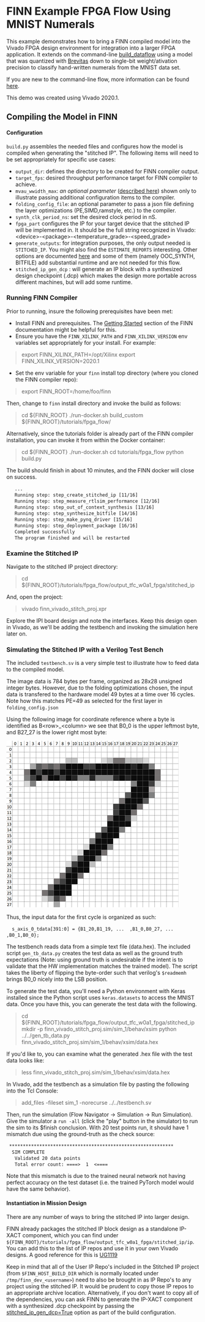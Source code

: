 # FINN Example FPGA Flow Using MNIST Numerals

This example demonstrates how to bring a FINN compiled model into the Vivado FPGA design environment for integration into a larger FPGA application. It extends on the command-line [build_dataflow](https://github.com/Xilinx/finn/tree/master/src/finn/qnn-data/build_dataflow) using a model that was quantized with [Brevitas](https://github.com/Xilinx/brevitas) down to single-bit weight/ativation precision to classify hand-written numerals from the MNIST data set.

If you are new to the command-line flow, more information can be found [here](https://finn.readthedocs.io/en/latest/command_line.html).

This demo was created using Vivado 2020.1.

## Compiling the Model in FINN

#### Configuration
`build.py` assembles the needed files and configures how the model is compiled when generating the "stitched IP".  The following items will need to be set appropriately for specific use cases:
- `output_dir`: defines the directory to be created for FINN compiler output.
- `target_fps`: desired throughput performance target for FINN compiler to achieve.
- `mvau_wwidth_max`:  _an optional parameter_ ([described here](https://finn.readthedocs.io/en/latest/source_code/finn.builder.html#finn.builder.build_dataflow_config.DataflowBuildConfig.mvau_wwidth_max)) shown only to illustrate passing additional configuration items to the compiler.
- `folding_config_file`: an optional parameter to pass a json file defining the layer optimizations (PE,SIMD,ramstyle, etc.) to the compiler.
- `synth_clk_period_ns`: set the desired clock period in nS.
- `fpga_part` configures the IP for your target device that the stitched IP will be implemented in.  It should be the full string recognized in Vivado: \<device\>-\<package\>-\<temperature_grade\>-\<speed_grade\>
- `generate_outputs`: for integration purposes, the only output needed is `STITCHED_IP`.  You might also find the `ESTIMATE_REPORTS` interesting.  Other options are documented [here](https://finn.readthedocs.io/en/latest/command_line.html#generated-outputs) and some of them (namely OOC_SYNTH, BITFILE) add substantial runtime and are not needed for this flow.
- `stitched_ip_gen_dcp` : will generate an IP block with a synthesized design checkpoint (.dcp) which makes the design more portable across different machines, but will add some runtime.


### Running FINN Compiler

Prior to running, insure the following prerequisites have been met:
- Install FINN and prerequisites.  The [Getting Started](https://finn.readthedocs.io/en/latest/getting_started.html#quickstart) section of the FINN documentation might be helpful for this.
- Ensure you have the `FINN_XILINX_PATH` and `FINN_XILINX_VERSION` env variables set appropriately for your install.  For example:
> export FINN_XILINX_PATH=/opt/Xilinx
> export FINN_XILINX_VERSION=2020.1
- Set the env variable for your `finn` install top directory (where you cloned the FINN compiler repo):
> export FINN_ROOT=/home/foo/finn

Then, change to `finn` install directory and invoke the build as follows:
> cd ${FINN_ROOT}
> ./run-docker.sh build_custom ${FINN_ROOT}/tutorials/fpga_flow/

Alternatively, since the tutorials folder is already part of the FINN compiler installation, you can invoke it from within the Docker container:
> cd ${FINN_ROOT}
> ./run-docker.sh
> cd tutorials/fpga_flow
> python build.py

The build should finish in about 10 minutes, and the FINN docker will close on success.

```
   ...
   Running step: step_create_stitched_ip [11/16]
   Running step: step_measure_rtlsim_performance [12/16]
   Running step: step_out_of_context_synthesis [13/16]
   Running step: step_synthesize_bitfile [14/16]
   Running step: step_make_pynq_driver [15/16]
   Running step: step_deployment_package [16/16]
   Completed successfully
   The program finished and will be restarted
```


### Examine the Stitched IP

Navigate to the stitched IP project directory:

> cd ${FINN_ROOT}/tutorials/fpga_flow/output_tfc_w0a1_fpga/stitched_ip

And, open the project:

> vivado finn_vivado_stitch_proj.xpr

Explore the IPI board design and note the interfaces. Keep this design open in Vivado, as we'll be adding the testbench and invoking the simulation here later on.

### Simulating the Stitched IP with a Verilog Test Bench

The included `testbench.sv` is a very simple test to illustrate how to feed data to the compiled model.

The image data is 784 bytes per frame, organized as 28x28 unsigned integer bytes.  However, due to the folding optimizations chosen, the input data is transfered to the hardware model 49 bytes at a time over 16 cycles.  Note how this matches PE=49 as selected for the first layer in `folding_config.json`

Using the following image for coordinate reference where a byte is identified as B\<row\>\_\<column\> we see that B0_0 is the upper leftmost byte, and B27_27 is the lower right most byte:

![Image coordinates: 0,0 is the upper left, and 27,27 is the lower right](numeral.png)

Thus, the input data for the first cycle is organized as such:
```
  s_axis_0_tdata[391:0] = {B1_20,B1_19, ...  ,B1_0,B0_27, ...  ,B0_1,B0_0};
```

The testbench reads data from a simple text file (data.hex).  The included script `gen_tb_data.py` creates the test data as well as the ground truth expectations (Note: using ground truth is undesirable if the intent is to validate that the HW implementation matches the trained model).  The script takes the liberty of flipping the byte-order such that verilog's `$readmemh` brings B0_0 nicely into the LSB position.

To generate the test data, you'll need a Python environment with Keras installed since the Python script uses `keras.datasets` to access the MNIST data. Once you have this, you can generate the test data with the following.

> cd ${FINN_ROOT}/tutorials/fpga_flow/output_tfc_w0a1_fpga/stitched_ip
> mkdir -p finn_vivado_stitch_proj.sim/sim_1/behav/xsim
> python ../../gen_tb_data.py finn_vivado_stitch_proj.sim/sim_1/behav/xsim/data.hex

If you'd like to, you can examine what the generated .hex file with the test data looks like:

> less finn_vivado_stitch_proj.sim/sim_1/behav/xsim/data.hex

In Vivado, add the testbench as a simulation file by pasting the following into the Tcl Console:
> add_files -fileset sim_1 -norecurse ../../testbench.sv


Then, run the simulation (Flow Navigator -> Simulation -> Run Simulation).   Give the simulator a `run -all`  (click the "play" button in the simulator) to run the sim to its $finish conclusion.  With 20 test points run, it should have 1 mismatch due using the ground-truth as the check source:

```
 ************************************************************
  SIM COMPLETE
   Validated 20 data points
   Total error count: ====>  1  <====
```

Note that this mismatch is due to the trained neural network not having perfect accuracy on the test dataset (i.e. the trained PyTorch model would have the same behavior).

#### Instantiation in Mission Design

There are any number of ways to bring the stitched IP into larger design.

FINN already packages the stitched IP block design as a standalone IP-XACT component, which you can find under `${FINN_ROOT}/tutorials/fpga_flow/output_tfc_w0a1_fpga/stitched_ip/ip`. You can add this to the list of IP repos and use it in your own Vivado designs. A good reference for this is [UG1119](https://www.xilinx.com/support/documentation/sw_manuals/xilinx2020_1/ug1119-vivado-creating-packaging-ip-tutorial.pdf)

Keep in mind that all of the User IP Repo's included in the Stitched IP project (from `$FINN_HOST_BUILD_DIR` which is normally located under `/tmp/finn_dev_<username>`) need to also be brought in as IP Repo's to any project using the stitched IP.  It would be prudent to copy those IP repos to an appropriate archive location. Alternatively, if you don't want to copy all of the dependencies, you can ask FINN to generate the IP-XACT component with a synthesized .dcp checkpoint by passing the [stitched_ip_gen_dcp=True](https://finn-dev.readthedocs.io/en/latest/source_code/finn.builder.html#finn.builder.build_dataflow_config.DataflowBuildConfig.stitched_ip_gen_dcp) option as part of the build configuration.
